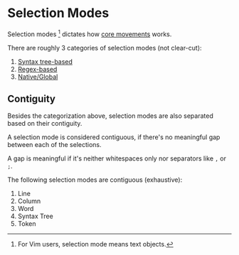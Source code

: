 # Selection Modes

Selection modes [^1] dictates how [core movements](../core-movements.md) works.

There are roughly 3 categories of selection modes (not clear-cut):

1. [Syntax tree-based](./syntax-tree-based.md)
2. [Regex-based](./regex-based.md)
3. [Native/Global](./native-global/index.md)

[^1]: For Vim users, selection mode means text objects.

## Contiguity

Besides the categorization above, selection modes are also separated based on their contiguity.

A selection mode is considered contiguous, if there's no meaningful gap between each of the selections.

A gap is meaningful if it's neither whitespaces only nor separators like `,` or `;`.

The following selection modes are contiguous (exhaustive):

1. Line
1. Column
1. Word
1. Syntax Tree
1. Token

